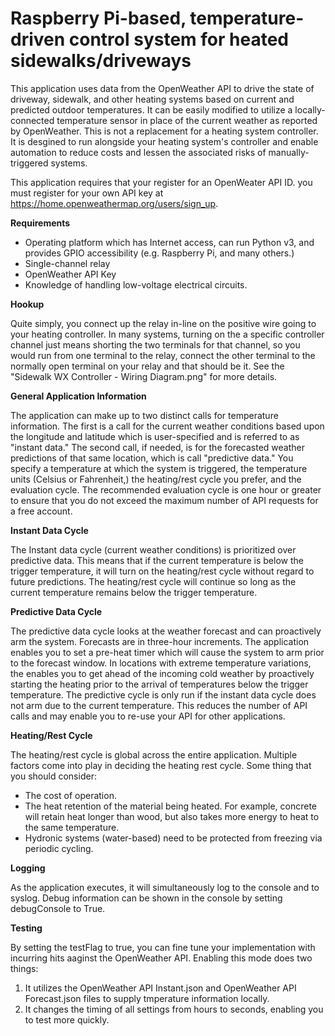 # Raspberry Pi-based, temperature-driven control system for heated sidewalks/driveways
This application uses data from the OpenWeather API to drive the state of driveway, sidewalk, and other heating systems based on current and predicted outdoor temperatures. It can be easily modified to utilize a locally-connected temperature sensor in place of the current weather as reported by OpenWeather. This is not a replacement for a heating system controller. It is desgined to run alongside your heating system's controller and enable automation to reduce costs and lessen the associated risks of manually-triggered systems. 

This application requires that your register for an OpenWeater API ID. you must register for your own API key at https://home.openweathermap.org/users/sign_up. 

**Requirements**

- Operating platform which has Internet access, can run Python v3, and provides GPIO accessibility (e.g. Raspberry Pi, and many others.)
- Single-channel relay
- OpenWeather API Key
- Knowledge of handling low-voltage electrical circuits.

**Hookup**

Quite simply, you connect up the relay in-line on the positive wire going to your heating controller. In many systems, turning on the a specific controller channel just means shorting the two terminals for that channel, so you would run from one terminal to the relay, connect the other terminal to the normally open terminal on your relay and that should be it. See the "Sidewalk WX Controller - Wiring Diagram.png" for more details. 

**General Application Information**

The application can make up to two distinct calls for temperature information. The first is a call for the current weather conditions based upon the longitude and latitude which is user-specified and is referred to as "instant data." The second call, if needed, is for the forecasted weather predictions of that same location, which is call "predictive data." You specify a temperature at which the system is triggered, the temperature units (Celsius or Fahrenheit,) the heating/rest cycle you prefer, and the evaluation cycle. The recommended evaluation cycle is one hour or greater to ensure that you do not exceed the maximum number of API requests for a free account. 

**Instant Data Cycle**

The Instant data cycle (current weather conditions) is prioritized over predictive data. This means that if the current temperature is below the trigger temperature, it will turn on the heating/rest cycle without regard to future predictions. The heating/rest cycle will continue so long as the current temperature remains below the trigger temperature.

**Predictive Data Cycle**

The predictive data cycle looks at the weather forecast and can proactively arm the system. Forecasts are in three-hour increments. The application enables you to set a pre-heat timer which will cause the system to arm prior to the forecast window. In locations with extreme temperature variations, the enables you to get ahead of the incoming cold weather by proactively starting the heating prior to the arrival of temperatures below the trigger temperature. The predictive cycle is only run if the instant data cycle does not arm due to the current temperature. This reduces the number of API calls and may enable you to re-use your API for other applications. 

**Heating/Rest Cycle**

The heating/rest cycle is global across the entire application. Multiple factors come into play in deciding the heating rest cycle. Some thing that you should consider:
  - The cost of operation.
  - The heat retention of the material being heated. For example, concrete will retain heat longer than wood, but also takes more energy to heat to the same temperature. 
  - Hydronic systems (water-based) need to be protected from freezing via periodic cycling. 
  
**Logging**

As the application executes, it will simultaneously log to the console and to syslog. Debug information can be shown in the console by setting debugConsole to True. 

**Testing**

By setting the testFlag to true, you can fine tune your implementation with incurring hits aaginst the OpenWeather API. Enabling this mode does two things:
  1. It utilizes the OpenWeather API Instant.json and OpenWeather API Forecast.json files to supply tmperature information locally. 
  2. It changes the timing of all settings from hours to seconds, enabling you to test more quickly.
  
  
